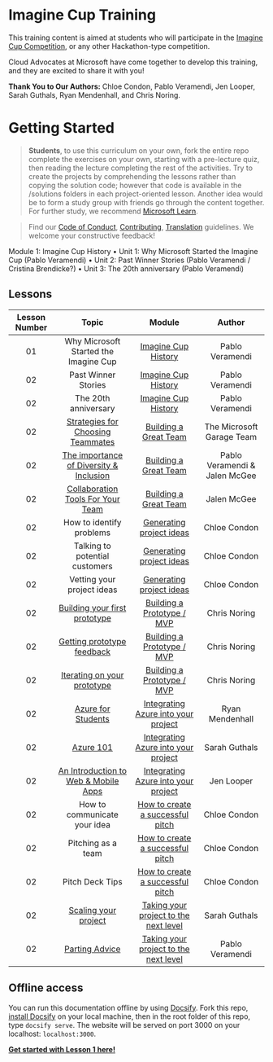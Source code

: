 # Imagine Cup Training

This training content is aimed at students who will participate in the [Imagine Cup Competition](https://imaginecup.microsoft.com/en-us/Events), or any other Hackathon-type competition. 

Cloud Advocates at Microsoft have come together to develop this training, and they are excited to share it with you!

**Thank You to Our Authors:** Chloe Condon, Pablo Veramendi, Jen Looper, Sarah Guthals, Ryan Mendenhall, and Chris Noring. 

# Getting Started

> **Students**, to use this curriculum on your own, fork the entire repo  complete the exercises on your own, starting with a pre-lecture quiz, then reading the lecture  completing the rest of the activities. Try to create the projects by comprehending the lessons rather than copying the solution code; however that code is available in the /solutions folders in each project-oriented lesson. Another idea would be to form a study group with friends  go through the content together. For further study, we recommend [Microsoft Learn](https://docs.microsoft.com/en-us/users/jenlooper-2911/collections/qprpajyoy3x0g7?WT.mc_id=academic-40229-cxa).

<!--[![Promo video](screenshot.png)]( "Promo video")

> 🎥 Click the image above for a video about the project  the folks who created it!-->

> Find our [Code of Conduct](CODE_OF_CONDUCT.md), [Contributing](CONTRIBUTING.md),  [Translation](TRANSLATIONS.md) guidelines. We welcome your constructive feedback!
>

Module 1: Imagine Cup History
•	Unit 1: Why Microsoft Started the Imagine Cup (Pablo Veramendi)
•	Unit 2: Past Winner Stories (Pablo Veramendi / Cristina Brendicke?) 
•	Unit 3: The 20th anniversary (Pablo Veramendi)

## Lessons

| Lesson Number | Topic | Module | Author |
| :-----------: | :---: | :----: | :----: | 
| 01 | Why Microsoft Started the Imagine Cup | [Imagine Cup History](https://github.com/microsoft/ImagineCup/tree/main/1-History-of-Imagine-Cup) | Pablo Veramendi |
| 02 | Past Winner Stories | [Imagine Cup History](https://github.com/microsoft/ImagineCup/tree/main/1-History-of-Imagine-Cup) | Pablo Veramendi |
| 02 | The 20th anniversary | [Imagine Cup History](https://github.com/microsoft/ImagineCup/tree/main/1-History-of-Imagine-Cup) | Pablo Veramendi |
| 02 | [Strategies for Choosing Teammates](https://github.com/microsoft/ImagineCup/tree/main/2-Building-a-Team/1.%20Strategies%20for%20choosing%20teammates%20that%20are%20right%20for%20you) | [Building a Great Team](https://github.com/microsoft/ImagineCup/tree/main/2-Building-a-Team) | The Microsoft Garage Team|
| 02 | [The importance of Diversity & Inclusion](https://github.com/microsoft/ImagineCup/tree/main/2-Building-a-Team/2.%20The%20importance%20of%20Team%20Diversity%20%26%20Inclusion)  | [Building a Great Team](https://github.com/microsoft/ImagineCup/tree/main/2-Building-a-Team) | Pablo Veramendi & Jalen McGee |
| 02 | [Collaboration Tools For Your Team](https://github.com/microsoft/ImagineCup/tree/main/2-Building-a-Team/3.%20Collaboration%20Tools%20for%20Your%20Team) | [Building a Great Team](https://github.com/microsoft/ImagineCup/tree/main/2-Building-a-Team) | Jalen McGee |
| 02 | How to identify problems | [Generating project ideas](https://github.com/microsoft/ImagineCup/tree/main/3-Generating-Project-Ideas) | Chloe Condon |
| 02 | Talking to potential customers  | [Generating project ideas](https://github.com/microsoft/ImagineCup/tree/main/3-Generating-Project-Ideas) | Chloe Condon |
| 02 | Vetting your project ideas | [Generating project ideas](https://github.com/microsoft/ImagineCup/tree/main/3-Generating-Project-Ideas) | Chloe Condon |
| 02 | [Building your first prototype](https://github.com/microsoft/ImagineCup/tree/main/4-Building-A-Prototype/1.%20Building%20your%20first%20prototype)  | [Building a Prototype / MVP](https://github.com/microsoft/ImagineCup/tree/main/4-Building-A-Prototype) | Chris Noring |
| 02 | [Getting prototype feedback](https://github.com/microsoft/ImagineCup/tree/main/4-Building-A-Prototype/2.%20Getting%20prototype%20feedback) | [Building a Prototype / MVP](https://github.com/microsoft/ImagineCup/tree/main/4-Building-A-Prototype) | Chris Noring |
| 02 | [Iterating on your prototype](https://github.com/microsoft/ImagineCup/tree/main/4-Building-A-Prototype/3.%20Iterating%20on%20your%20prototype) | [Building a Prototype / MVP](https://github.com/microsoft/ImagineCup/tree/main/4-Building-A-Prototype) | Chris Noring |
| 02 | [Azure for Students](https://github.com/microsoft/ImagineCup/tree/main/5-Integrating-Azure/1.%20Azure%20for%20Students) | [Integrating Azure into your project](https://github.com/microsoft/ImagineCup/tree/main/5-Integrating-Azure) | Ryan Mendenhall |
| 02 | [Azure 101](https://github.com/microsoft/ImagineCup/tree/main/5-Integrating-Azure/2.%20Azure%20101) | [Integrating Azure into your project](https://github.com/microsoft/ImagineCup/tree/main/5-Integrating-Azure) | Sarah Guthals |
| 02 | [An Introduction to Web & Mobile Apps](https://github.com/microsoft/ImagineCup/tree/main/5-Integrating-Azure/3.%20An%20Intro%20to%20Azure%20Web%20%26%20Mobile%20Apps) | [Integrating Azure into your project](https://github.com/microsoft/ImagineCup/tree/main/5-Integrating-Azure) | Jen Looper |
| 02 | How to communicate your idea | [How to create a successful pitch](https://github.com/microsoft/ImagineCup/tree/main/6-Successful-Pitch) | Chloe Condon |
| 02 | Pitching as a team | [How to create a successful pitch](https://github.com/microsoft/ImagineCup/tree/main/6-Successful-Pitch) | Chloe Condon |
| 02 | Pitch Deck Tips  | [How to create a successful pitch](https://github.com/microsoft/ImagineCup/tree/main/6-Successful-Pitch) | Chloe Condon |
| 02 | [Scaling your project](https://github.com/microsoft/ImagineCup/tree/main/7-Next-Level/1.%20Scaling%20Your%20Project) | [Taking your project to the next level](https://github.com/microsoft/ImagineCup/tree/main/7-Next-Level) | Sarah Guthals |
| 02 | [Parting Advice](https://github.com/microsoft/ImagineCup/tree/main/7-Next-Level/2.%20Parting%20Words%20%26%20Advice) | [Taking your project to the next level](https://github.com/microsoft/ImagineCup/tree/main/7-Next-Level) | Pablo Veramendi |

## Offline access

You can run this documentation offline by using [Docsify](https://docsify.js.org/#/). Fork this repo, [install Docsify](https://docsify.js.org/#/quickstart) on your local machine,  then in the root folder of this repo, type `docsify serve`. The website will be served on port 3000 on your localhost: `localhost:3000`.


[**Get started with Lesson 1 here!**](https://github.com/microsoft/ImagineCup/tree/main/1-History-of-Imagine-Cup/1)
